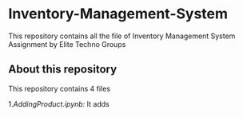 # Inventory-Management-System
This repository contains all the file of Inventory Management System Assignment by Elite Techno Groups 
## About this repository
This repository contains 4 files

 1.*AddingProduct.ipynb:* It adds
